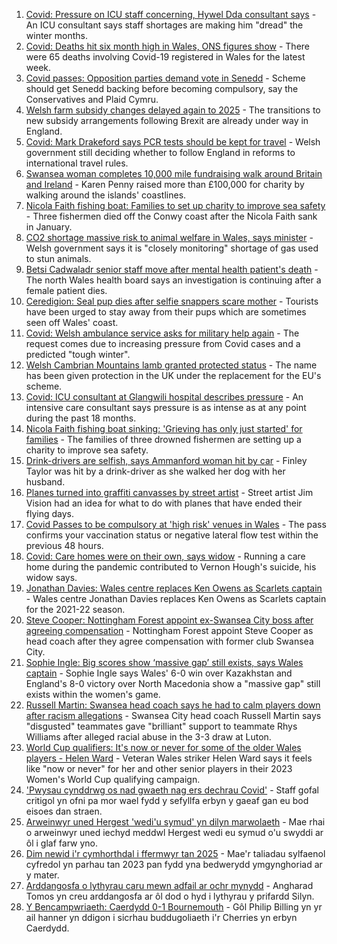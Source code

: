 1. [Covid: Pressure on ICU staff concerning, Hywel Dda consultant says](https://www.bbc.co.uk/news/uk-wales-58627764?at_medium=RSS&at_campaign=KARANGA) - An ICU consultant says staff shortages are making him "dread" the winter months.
2. [Covid: Deaths hit six month high in Wales, ONS figures show](https://www.bbc.co.uk/news/uk-wales-58638603?at_medium=RSS&at_campaign=KARANGA) - There were 65 deaths involving Covid-19 registered in Wales for the latest week.
3. [Covid passes: Opposition parties demand vote in Senedd](https://www.bbc.co.uk/news/uk-wales-politics-58641601?at_medium=RSS&at_campaign=KARANGA) - Scheme should get Senedd backing before becoming compulsory, say the Conservatives and Plaid Cymru.
4. [Welsh farm subsidy changes delayed again to 2025](https://www.bbc.co.uk/news/uk-wales-58638544?at_medium=RSS&at_campaign=KARANGA) - The transitions to new subsidy arrangements following Brexit are already under way in England.
5. [Covid: Mark Drakeford says PCR tests should be kept for travel](https://www.bbc.co.uk/news/uk-wales-politics-58640369?at_medium=RSS&at_campaign=KARANGA) - Welsh government still deciding whether to follow England in reforms to international travel rules.
6. [Swansea woman completes 10,000 mile fundraising walk around Britain and Ireland](https://www.bbc.co.uk/news/uk-wales-58635225?at_medium=RSS&at_campaign=KARANGA) - Karen Penny raised more than £100,000 for charity by walking around the islands' coastlines.
7. [Nicola Faith fishing boat: Families to set up charity to improve sea safety](https://www.bbc.co.uk/news/uk-wales-58627644?at_medium=RSS&at_campaign=KARANGA) - Three fishermen died off the Conwy coast after the Nicola Faith sank in January.
8. [CO2 shortage massive risk to animal welfare in Wales, says minister](https://www.bbc.co.uk/news/uk-wales-politics-58640367?at_medium=RSS&at_campaign=KARANGA) - Welsh government says it is "closely monitoring" shortage of gas used to stun animals.
9. [Betsi Cadwaladr senior staff move after mental health patient's death](https://www.bbc.co.uk/news/uk-wales-58635675?at_medium=RSS&at_campaign=KARANGA) - The north Wales health board says an investigation is continuing after a female patient dies.
10. [Ceredigion: Seal pup dies after selfie snappers scare mother](https://www.bbc.co.uk/news/uk-wales-58629122?at_medium=RSS&at_campaign=KARANGA) - Tourists have been urged to stay away from their pups which are sometimes seen off Wales' coast.
11. [Covid: Welsh ambulance service asks for military help again](https://www.bbc.co.uk/news/uk-wales-politics-58623689?at_medium=RSS&at_campaign=KARANGA) - The request comes due to increasing pressure from Covid cases and a predicted "tough winter".
12. [Welsh Cambrian Mountains lamb granted protected status](https://www.bbc.co.uk/news/uk-wales-58635223?at_medium=RSS&at_campaign=KARANGA) - The name has been given protection in the UK under the replacement for the EU's scheme.
13. [Covid: ICU consultant at Glangwili hospital describes pressure](https://www.bbc.co.uk/news/uk-wales-58629578?at_medium=RSS&at_campaign=KARANGA) - An intensive care consultant says pressure is as intense as at any point during the past 18 months.
14. [Nicola Faith fishing boat sinking: 'Grieving has only just started' for families](https://www.bbc.co.uk/news/uk-wales-58638541?at_medium=RSS&at_campaign=KARANGA) - The families of three drowned fishermen are setting up a charity to improve sea safety.
15. [Drink-drivers are selfish, says Ammanford woman hit by car](https://www.bbc.co.uk/news/uk-wales-58603537?at_medium=RSS&at_campaign=KARANGA) - Finley Taylor was hit by a drink-driver as she walked her dog with her husband.
16. [Planes turned into graffiti canvasses by street artist](https://www.bbc.co.uk/news/uk-wales-58573703?at_medium=RSS&at_campaign=KARANGA) - Street artist Jim Vision had an idea for what to do with planes that have ended their flying days.
17. [Covid Passes to be compulsory at 'high risk' venues in Wales](https://www.bbc.co.uk/news/uk-wales-58595008?at_medium=RSS&at_campaign=KARANGA) - The pass confirms your vaccination status or negative lateral flow test within the previous 48 hours.
18. [Covid: Care homes were on their own, says widow](https://www.bbc.co.uk/news/uk-wales-58596307?at_medium=RSS&at_campaign=KARANGA) - Running a care home during the pandemic contributed to Vernon Hough's suicide, his widow says.
19. [Jonathan Davies: Wales centre replaces Ken Owens as Scarlets captain](https://www.bbc.co.uk/sport/rugby-union/58631163?at_medium=RSS&at_campaign=KARANGA) - Wales centre Jonathan Davies replaces Ken Owens as Scarlets captain for the 2021-22 season.
20. [Steve Cooper: Nottingham Forest appoint ex-Swansea City boss after agreeing compensation](https://www.bbc.co.uk/sport/football/58604822?at_medium=RSS&at_campaign=KARANGA) - Nottingham Forest appoint Steve Cooper as head coach after they agree compensation with former club Swansea City.
21. [Sophie Ingle: Big scores show ‘massive gap’ still exists, says Wales captain](https://www.bbc.co.uk/sport/av/football/58625397?at_medium=RSS&at_campaign=KARANGA) - Sophie Ingle says Wales' 6-0 win over Kazakhstan and England's 8-0 victory over North Macedonia show a "massive gap" still exists within the women's game.
22. [Russell Martin: Swansea head coach says he had to calm players down after racism allegations](https://www.bbc.co.uk/sport/av/football/58639525?at_medium=RSS&at_campaign=KARANGA) - Swansea City head coach Russell Martin says "disgusted" teammates gave "brilliant" support to teammate Rhys Williams after alleged racial abuse in the 3-3 draw at Luton.
23. [World Cup qualifiers: It's now or never for some of the older Wales players - Helen Ward](https://www.bbc.co.uk/sport/football/58618381?at_medium=RSS&at_campaign=KARANGA) - Veteran Wales striker Helen Ward says it feels like "now or never" for her and other senior players in their 2023 Women's World Cup qualifying campaign.
24. ['Pwysau cynddrwg os nad gwaeth nag ers dechrau Covid'](https://www.bbc.co.uk/newyddion/58626244?at_medium=RSS&at_campaign=KARANGA) - Staff gofal critigol yn ofni pa mor wael fydd y sefyllfa erbyn y gaeaf gan eu bod eisoes dan straen.
25. [Arweinwyr uned Hergest 'wedi'u symud' yn dilyn marwolaeth](https://www.bbc.co.uk/newyddion/58631018?at_medium=RSS&at_campaign=KARANGA) - Mae rhai o arweinwyr uned iechyd meddwl Hergest wedi eu symud o'u swyddi ar ôl i glaf farw yno.
26. [Dim newid i'r cymhorthdal i ffermwyr tan 2025](https://www.bbc.co.uk/newyddion/58641164?at_medium=RSS&at_campaign=KARANGA) - Mae'r taliadau sylfaenol cyfredol yn parhau tan 2023 pan fydd yna bedwerydd ymgynghoriad ar y mater.
27. [Arddangosfa o lythyrau caru mewn adfail ar ochr mynydd](https://www.bbc.co.uk/newyddion/58630660?at_medium=RSS&at_campaign=KARANGA) - Angharad Tomos yn creu arddangosfa ar ôl dod o hyd i lythyrau y prifardd Silyn.
28. [Y Bencampwriaeth: Caerdydd 0-1 Bournemouth](https://www.bbc.co.uk/newyddion/58610760?at_medium=RSS&at_campaign=KARANGA) - Gôl Philip Billing yn yr ail hanner yn ddigon i sicrhau buddugoliaeth i'r Cherries yn erbyn Caerdydd.
